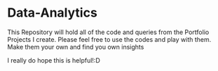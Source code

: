 # Data-Analytics
This Repository will hold all of the code and queries from the Portfolio Projects I create. Please feel free to use the codes and play with them. Make them your own and find you own insights

I really do hope this is helpful!:D
